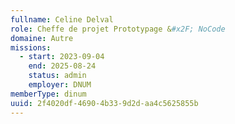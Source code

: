 ```yaml
---
fullname: Celine Delval
role: Cheffe de projet Prototypage &#x2F; NoCode
domaine: Autre
missions:
  - start: 2023-09-04
    end: 2025-08-24
    status: admin
    employer: DNUM
memberType: dinum
uuid: 2f4020df-4690-4b33-9d2d-aa4c5625855b
---
```


